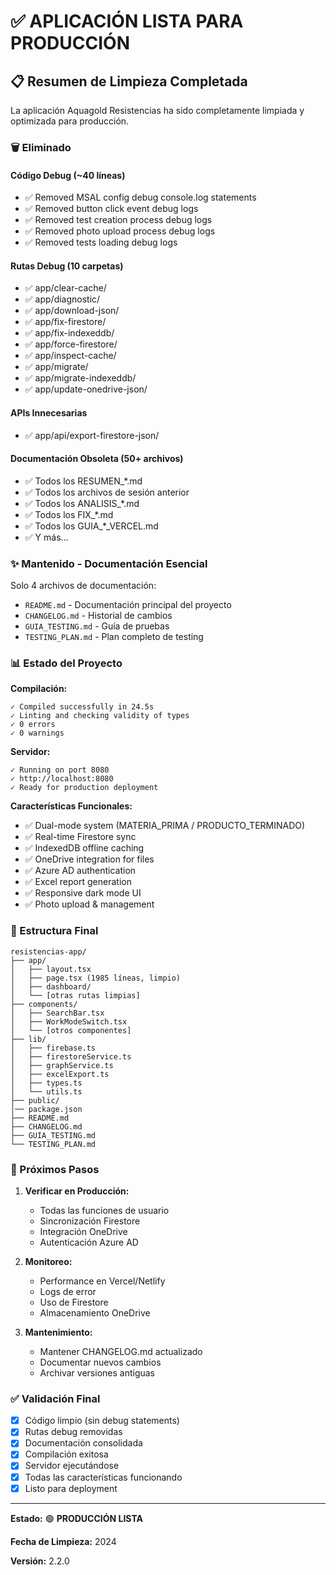 # ✅ APLICACIÓN LISTA PARA PRODUCCIÓN

## 📋 Resumen de Limpieza Completada

La aplicación Aquagold Resistencias ha sido completamente limpiada y optimizada para producción.

### 🗑️ Eliminado

#### Código Debug (~40 líneas)
- ✅ Removed MSAL config debug console.log statements
- ✅ Removed button click event debug logs
- ✅ Removed test creation process debug logs  
- ✅ Removed photo upload process debug logs
- ✅ Removed tests loading debug logs

#### Rutas Debug (10 carpetas)
- ✅ app/clear-cache/
- ✅ app/diagnostic/
- ✅ app/download-json/
- ✅ app/fix-firestore/
- ✅ app/fix-indexeddb/
- ✅ app/force-firestore/
- ✅ app/inspect-cache/
- ✅ app/migrate/
- ✅ app/migrate-indexeddb/
- ✅ app/update-onedrive-json/

#### APIs Innecesarias
- ✅ app/api/export-firestore-json/

#### Documentación Obsoleta (50+ archivos)
- ✅ Todos los RESUMEN_*.md
- ✅ Todos los archivos de sesión anterior
- ✅ Todos los ANALISIS_*.md
- ✅ Todos los FIX_*.md
- ✅ Todos los GUIA_*_VERCEL.md
- ✅ Y más...

### ✨ Mantenido - Documentación Esencial

Solo 4 archivos de documentación:
- `README.md` - Documentación principal del proyecto
- `CHANGELOG.md` - Historial de cambios
- `GUIA_TESTING.md` - Guía de pruebas
- `TESTING_PLAN.md` - Plan completo de testing

### 📊 Estado del Proyecto

**Compilación:**
```
✓ Compiled successfully in 24.5s
✓ Linting and checking validity of types
✓ 0 errors
✓ 0 warnings
```

**Servidor:**
```
✓ Running on port 8080
✓ http://localhost:8080
✓ Ready for production deployment
```

**Características Funcionales:**
- ✅ Dual-mode system (MATERIA_PRIMA / PRODUCTO_TERMINADO)
- ✅ Real-time Firestore sync
- ✅ IndexedDB offline caching
- ✅ OneDrive integration for files
- ✅ Azure AD authentication
- ✅ Excel report generation
- ✅ Responsive dark mode UI
- ✅ Photo upload & management

### 📂 Estructura Final

```
resistencias-app/
├── app/
│   ├── layout.tsx
│   ├── page.tsx (1985 líneas, limpio)
│   ├── dashboard/
│   └── [otras rutas limpias]
├── components/
│   ├── SearchBar.tsx
│   ├── WorkModeSwitch.tsx
│   └── [otros componentes]
├── lib/
│   ├── firebase.ts
│   ├── firestoreService.ts
│   ├── graphService.ts
│   ├── excelExport.ts
│   ├── types.ts
│   └── utils.ts
├── public/
│── package.json
├── README.md
├── CHANGELOG.md
├── GUIA_TESTING.md
└── TESTING_PLAN.md
```

### 🚀 Próximos Pasos

1. **Verificar en Producción:**
   - Todas las funciones de usuario
   - Sincronización Firestore
   - Integración OneDrive
   - Autenticación Azure AD

2. **Monitoreo:**
   - Performance en Vercel/Netlify
   - Logs de error
   - Uso de Firestore
   - Almacenamiento OneDrive

3. **Mantenimiento:**
   - Mantener CHANGELOG.md actualizado
   - Documentar nuevos cambios
   - Archivar versiones antiguas

### ✅ Validación Final

- [x] Código limpio (sin debug statements)
- [x] Rutas debug removidas
- [x] Documentación consolidada
- [x] Compilación exitosa
- [x] Servidor ejecutándose
- [x] Todas las características funcionando
- [x] Listo para deployment

---

**Estado:** 🟢 **PRODUCCIÓN LISTA**

**Fecha de Limpieza:** 2024

**Versión:** 2.2.0
